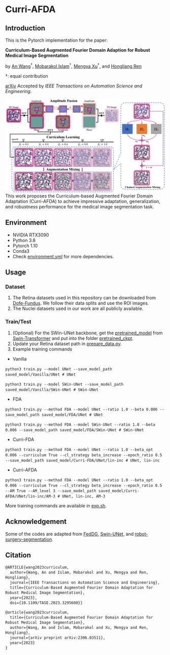 # Curri-AFDA

## Introduction

This is the Pytorch implementation for the paper: 

**Curriculum-Based Augmented Fourier Domain Adaption for Robust Medical Image Segmentation**

by [An Wang](wa09@link.cuhk.edu.hk)$^\dagger$, [Mobarakol Islam](m.islam20@imperial.ac.uk)$^\dagger$, [Mengya Xu](mengya@u.nus.edu)$^\dagger$, and [Hongliang Ren](ren@nus.edu.sg)

$\dagger$: equal contribution

[arXiv](https://arxiv.org/abs/2306.03511) Accepted by _IEEE Transactions on Automation Science and Engineering_.

![curri-afda-overall](img/curri-afda-overall.jpeg?raw=true "curri-afda-overall")
This work proposes the Curriculum-based Augmented Fourier Domain Adaptation (Curri-AFDA) to achieve impressive adaptation, generalization, and robustness performance for the medical image segmentation task.

## Environment
- NVIDIA RTX3090
- Python 3.8
- Pytorch 1.10
- Conda3
- Check [environment.yml](https://github.com/lofrienger/Curri-AFDA/blob/main/environment.yml) for more dependencies.

## Usage
### Dataset
1. The Retina datasets used in this repository can be downloaded from [Dofe-Fundus](https://github.com/emma-sjwang/Dofe). We follow their data splits and use the ROI images.
2. The Nuclei datasets used in our work are all publicly available. 

### Train/Test
1. (Optional) For the SWin-UNet backbone, get the [pretrained_model](https://github.com/SwinTransformer/storage/releases/download/v1.0.0/swin_tiny_patch4_window7_224.pth) from [Swin-Transformer](https://github.com/microsoft/Swin-Transformer) and put into the folder [pretrained_ckpt](https://github.com/lofrienger/Curri-AFDA/tree/main/pretrained_ckpt).
2. Update your Retina dataset path in [prepare_data.py](https://github.com/lofrienger/Curri-AFDA/blob/main/prepare_data.py).
3. Example training commands

- Vanilla
  
`python3 train.py --model UNet --save_model_path saved_model/Vanilla/UNet # UNet`

`python3 train.py --model SWin-UNet --save_model_path saved_model/Vanilla/SWin-UNet # SWin-UNet`

- FDA 
  
`python3 train.py --method FDA --model UNet --ratio 1.0 --beta 0.006 --save_model_path saved_model/FDA/UNet # UNet`

`python3 train.py --method FDA --model SWin-UNet --ratio 1.0 --beta 0.006 --save_model_path saved_model/FDA/SWin-UNet # SWin-UNet`

- Curri-FDA

`python3 train.py --method FDA --model UNet --ratio 1.0 --beta_opt 0.006 --curriculum True --cl_strategy beta_increase --epoch_ratio 0.5 --save_model_path saved_model/Curri-FDA/UNet/lin-inc # UNet, lin-inc`


- Curri-AFDA

`python3 train.py --method FDA --model UNet --ratio 1.0 --beta_opt 0.006 --curriculum True --cl_strategy beta_increase --epoch_ratio 0.5 --AM True --AM_level 3 --save_model_path saved_model/Curri-AFDA/UNet/lin-inc/AM-3 # UNet, lin-inc, AM-3`

More training commands are available in [exp.sh](https://github.com/lofrienger/Curri-AFDA/blob/main/exp.sh).

## Acknowledgement
Some of the codes are adapted from [FedDG](https://github.com/liuquande/FedDG-ELCFS), [Swin-UNet](https://github.com/HuCaoFighting/Swin-Unet), and [robot-surgery-segmentation](https://github.com/ternaus/robot-surgery-segmentation).
## Citation
```
@ARTICLE{wang2023curriculum,
  author={Wang, An and Islam, Mobarakol and Xu, Mengya and Ren, Hongliang},
  journal={IEEE Transactions on Automation Science and Engineering}, 
  title={Curriculum-Based Augmented Fourier Domain Adaptation for Robust Medical Image Segmentation}, 
  year={2023},
  doi={10.1109/TASE.2023.3295600}}
```

```
@article{wang2023curriculum,
  title={Curriculum-Based Augmented Fourier Domain Adaptation for Robust Medical Image Segmentation},
  author={Wang, An and Islam, Mobarakol and Xu, Mengya and Ren, Hongliang},
  journal={arXiv preprint arXiv:2306.03511},
  year={2023}
}
```
